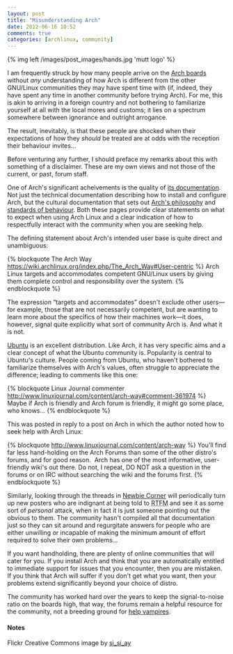 ```yaml
---
layout: post
title: "Misunderstanding Arch"
date: 2012-06-16 10:52
comments: true
categories: [archlinux, community]
---
```


{% img left /images/post_images/hands.jpg 'mutt logo' %}

I am frequently struck by how many people arrive on the 
[Arch boards](https://bbs.archlinux.org/ 'Arch Linux Forums') without *any* 
understanding of how Arch is different from the other GNU/Linux communities 
they may have spent time with (if, indeed, they have spent any time in
another community before trying Arch). For me, this is akin to arriving in a 
foreign country and not bothering to familiarize yourself at all with the local
mores and customs; it lies on a spectrum somewhere between ignorance and
outright arrogance. 

The result, inevitably, is that these people are shocked
when their expectations of how they *should* be treated are at odds with the
reception their behaviour invites…

Before venturing any further, I should preface my remarks about this with
something of a disclaimer. These are my own views and not those of the current,
or past, forum staff.

One of Arch's significant acheivements is the quality of
[its documentation](https://wiki.archlinux.org 'THE best GNU/Linux Wiki').
Not just the technical documentation describing how to install and configure
Arch, but the cultural documentation that sets out
[Arch's philosophy](https://wiki.archlinux.org/index.php/The_Arch_Way 'The Arch Way')
and [standards of behaviour](https://wiki.archlinux.org/index.php/Forum_Etiquette
'Forum Etiquette'). Both these pages provide clear statements on what to expect when
using Arch Linux and a clear indication of how to respectfully interact with the
community when you are seeking help.

The defining statement about Arch's intended user base is quite direct and 
unambiguous:

{% blockquote The Arch Way https://wiki.archlinux.org/index.php/The_Arch_Way#User-centric %}
Arch Linux targets and accommodates competent GNU/Linux users 
by giving them complete control and responsibility over the system.
{% endblockquote %}

The expression “targets and accommodates” doesn't exclude other users—for
example, those that are not necessarily competent, but are wanting to learn
more about the specifics of how their machines work—it does, however, signal
quite explicitly what sort of community Arch is. And what it is not.

[Ubuntu](http://ubuntu.com 'Ubuntu Linux') is an excellent distribution. Like Arch,
it has very specific aims and a clear concept of what the Ubuntu community is.
Popularity is central to Ubuntu's culture. People coming from Ubuntu, who
haven't bothered to familiarize themselves with Arch's values, often struggle
to appreciate the difference; leading to comments like this one:

{% blockquote Linux Journal commenter http://www.linuxjournal.com/content/arch-way#comment-361974 %}
Maybe if Arch is friendly and Arch forum is friendly, it might go some
place, who knows…
{% endblockquote %}

This was posted in reply to a post on Arch in which the author noted how to 
seek help with Arch Linux:

{% blockquote http://www.linuxjournal.com/content/arch-way %}
You'll find far less hand-holding on the Arch Forums than some of the other
distro's forums, and for good reason.  Arch has one of the most informative,
user-friendly wiki's out there. Do not, I repeat, DO NOT ask a question in the
forums or on IRC without searching the wiki and the forums first.
{% endblockquote %}

Similarly, looking through the threads in 
[Newbie Corner](https://bbs.archlinux.org/viewforum.php?id=23 'Newbie board')
will periodically turn up new posters who are indignant at being told to
<acronym title="Read The Fscking Manual">RTFM</acronym> and see it as some
sort of *personal* attack, when in fact it is just someone pointing out the
obvious to them. The community hasn't compiled all that documentation just
so they can sit around and regurgitate answers for people who are either
unwilling or incapable of making the minimum amount of  effort required to 
solve their own problems…

If you want handholding, there are plenty of online communities that will
cater for you. If you install Arch and think that you are automatically entitled
to immediate support for issues that you encounter, then you are mistaken.
If you think that Arch will suffer if you don't get what you want, then
your problems extend significantly beyond your choice of distro.

The community has worked hard over the years to keep the signal-to-noise ratio
on the boards high, that way, the forums remain a helpful resource for the community,
not a breeding ground for
[help vampires](http://jasonwryan.com/blog/2012/03/17/vampires/ 'Post on parasites…').

#### Notes
Flickr Creative Commons image by
[si_si_ay](http://www.flickr.com/photos/angellic/47031159/)
